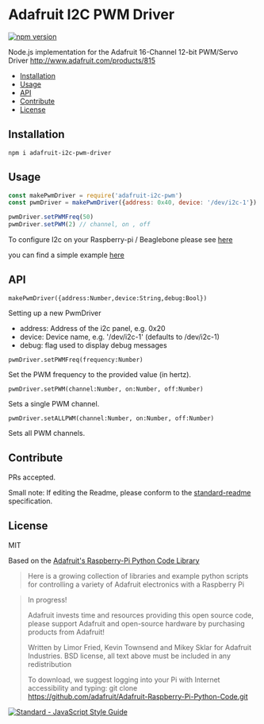# Adafruit I2C PWM Driver

[![npm version](https://badge.fury.io/js/adafruit-i2c-pwm-driver.svg)](https://badge.fury.io/js/adafruit-i2c-pwm-driver)


Node.js implementation for the Adafruit 16-Channel 12-bit PWM/Servo Driver
http://www.adafruit.com/products/815

- [Installation](#installation)
- [Usage](#usage)
- [API](#api)
- [Contribute](#contribute)
- [License](#license)

## Installation

```
npm i adafruit-i2c-pwm-driver
```


## Usage

```js
const makePwmDriver = require('adafruit-i2c-pwm')
const pwmDriver = makePwmDriver({address: 0x40, device: '/dev/i2c-1'})

pwmDriver.setPWMFreq(50)
pwmDriver.setPWM(2) // channel, on , off

```

To configure I2c on your Raspberry-pi / Beaglebone please see [here](https://npmjs.org/package/i2c)

you can find a simple example [here](https://raw.githubusercontent.com/kaosat-dev/adafruit-i2c-pwm-driver/master/examples/simple.js)


## API


`makePwmDriver({address:Number,device:String,debug:Bool})`

Setting up a new PwmDriver

- address: Address of the i2c panel, e.g. 0x20
- device: Device name, e.g. '/dev/i2c-1' (defaults to /dev/i2c-1)
- debug: flag used to display debug messages

`pwmDriver.setPWMFreq(frequency:Number)`

Set the PWM frequency to the provided value (in hertz).

`pwmDriver.setPWM(channel:Number, on:Number, off:Number)`

Sets a single PWM channel.

`pwmDriver.setALLPWM(channel:Number, on:Number, off:Number)`

Sets all PWM channels.


## Contribute

PRs accepted.

Small note: If editing the Readme, please conform to the [standard-readme](https://github.com/RichardLitt/standard-readme) specification.


## License
MIT

Based on the [Adafruit's Raspberry-Pi Python Code Library](https://github.com/adafruit/Adafruit-Raspberry-Pi-Python-Code.git)

>  Here is a growing collection of libraries and example python scripts
>  for controlling a variety of Adafruit electronics with a Raspberry Pi

>  In progress!
>
>  Adafruit invests time and resources providing this open source code,
>  please support Adafruit and open-source hardware by purchasing
>  products from Adafruit!
>
>  Written by Limor Fried, Kevin Townsend and Mikey Sklar for Adafruit Industries.
>  BSD license, all text above must be included in any redistribution
>
>  To download, we suggest logging into your Pi with Internet accessibility and typing:
>  git clone https://github.com/adafruit/Adafruit-Raspberry-Pi-Python-Code.git

[![Standard - JavaScript Style Guide](https://cdn.rawgit.com/feross/standard/master/badge.svg)](https://github.com/feross/standard)
